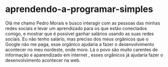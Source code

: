 # aprendendo-a-programar-simples
Olá me chamo Pedro Morais e busco interagir com as pessoas das minhas redes sociais e levar um aprendizado para os que estão conectados comigo, e mostrar que é possível ganhar salários usando as suas redes sociais. Eu não tenho salário, mas preciso dos meus orgânicos que o Google não me paga, esse orgânico ajudaria a fazer o desenvolvimento acontecer no meu nordeste, onde moro. Lá o povo são muito carentes de informação e aparendizado em internet , esses orgânicos já ajudaria fazer o desenvolvimento acontecer na web.
